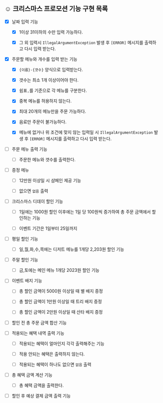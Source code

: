 


## ☺️ 크리스마스 프로모션 기능 구현 목록

- [x] 날짜 입력 기능
  - [x] 1이상 31이하의 수만 입력 가능하다.
  - [x] 그 외 입력시 `IllegalArgumentException` 발생 후 `[ERROR]` 메시지를 출력하고 다시 입력 받는다.
 

- [x] 주문할 메뉴와 개수를 입력 받는 기능
  - [x] `{이름}-{갯수}` 양식으로 입력받는다.
  - [x] 갯수는 최소 1개 이상이어야 한다.
  - [x] 쉼표`,`를 기준으로 각 메뉴를 구분한다.
  - [x] 중복 메뉴를 허용하지 않는다.
  - [x] 최대 20개의 메뉴만을 주문 가능하다.
  - [x] 음료만 주문이 불가능하다.
  - [x] 메뉴에 없거나 위 조건에 맞지 않는 입력일 시 `IllegalArgumentException` 발생 후 `[ERROR]` 메시지를 출력하고 다시 입력 받는다.


- [ ] 주문 메뉴 출력 기능
  - [ ] 주문한 메뉴와 갯수를 출력한다.


- [ ] 증정 메뉴
  - [ ] 12만원 이상일 시 샴페인 제공 기능
  - [ ] 없으면 `없음` 출력


- [ ] 크리스마스 디데이 할인 기능
  - [ ] 1일에는 1000원 할인 이후에는 1일 당 100원씩 증가하여 총 주문 금액에서 할인하는 기능
  - [ ] 이벤트 기간은 1일부터 25일까지


- [ ] 평일 할인 기능
  - [ ] 일,월,화,수,목에는 디저트 메뉴를 1개당 2,203원 할인 기능


- [ ] 주말 할인 기능
  - [ ] 금,토에는 메인 메뉴 1개당 2023원 할인 기능


- [ ] 이벤트 배지 기능
  - [ ] 총 할인 금액이 5000원 이상일 때 별 배지 증정
  - [ ] 총 할인 금액이 1만원 이상일 때 트리 배지 증정
  - [ ] 총 할인 금액이 2만원 이상일 때 산타 배지 증정


- [ ] 할인 전 총 주문 금액 합산 기능


- [ ] 적용되는 혜택 내역 출력 기능
  -  [ ] 적용되는 혜택이 얼마인지 각각 출력해주는 기능
  -  [ ] 적용 안되는 혜택은 출력하지 않는다.
  -  [ ] 적용되는 혜택이 하나도 없으면 `없음` 출력


- [ ] 총 혜택 금액 계산 기능
  - [ ] 총 혜택 금액을 출력한다.


- [ ] 할인 후 예상 결제 금액 출력 기능

